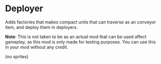 # Deployer
Adds factories that makes compact units that can traverse as an conveyor item, and deploy them in deployers.

**Note**: This is not taken to be as an actual mod that can be used affect gameplay, as this mod is only made for testing purposes. You can use this in your mod without any credit.

(no sprites)
